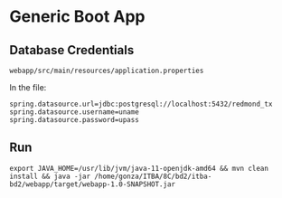 # Generic Boot App

## Database Credentials 
`webapp/src/main/resources/application.properties`

In the file: 

```properties
spring.datasource.url=jdbc:postgresql://localhost:5432/redmond_tx
spring.datasource.username=uname
spring.datasource.password=upass
```

## Run 
`export JAVA_HOME=/usr/lib/jvm/java-11-openjdk-amd64 && mvn clean install && java -jar /home/gonza/ITBA/8C/bd2/itba-bd2/webapp/target/webapp-1.0-SNAPSHOT.jar`